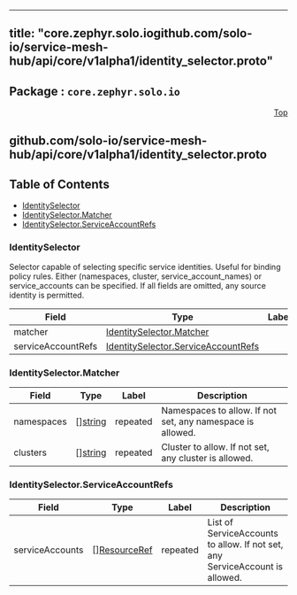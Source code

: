 
---
title: "core.zephyr.solo.iogithub.com/solo-io/service-mesh-hub/api/core/v1alpha1/identity_selector.proto"
---

## Package : `core.zephyr.solo.io`



<a name="top"></a>

<a name="API Reference for github.com/solo-io/service-mesh-hub/api/core/v1alpha1/identity_selector.proto"></a>
<p align="right"><a href="#top">Top</a></p>

## github.com/solo-io/service-mesh-hub/api/core/v1alpha1/identity_selector.proto


## Table of Contents
  - [IdentitySelector](#core.zephyr.solo.io.IdentitySelector)
  - [IdentitySelector.Matcher](#core.zephyr.solo.io.IdentitySelector.Matcher)
  - [IdentitySelector.ServiceAccountRefs](#core.zephyr.solo.io.IdentitySelector.ServiceAccountRefs)







<a name="core.zephyr.solo.io.IdentitySelector"></a>

### IdentitySelector
Selector capable of selecting specific service identities. Useful for binding policy rules. Either (namespaces, cluster, service_account_names) or service_accounts can be specified. If all fields are omitted, any source identity is permitted.


| Field | Type | Label | Description |
| ----- | ---- | ----- | ----------- |
| matcher | [IdentitySelector.Matcher](#core.zephyr.solo.io.IdentitySelector.Matcher) |  |  |
| serviceAccountRefs | [IdentitySelector.ServiceAccountRefs](#core.zephyr.solo.io.IdentitySelector.ServiceAccountRefs) |  |  |






<a name="core.zephyr.solo.io.IdentitySelector.Matcher"></a>

### IdentitySelector.Matcher



| Field | Type | Label | Description |
| ----- | ---- | ----- | ----------- |
| namespaces | [][string](#string) | repeated | Namespaces to allow. If not set, any namespace is allowed. |
| clusters | [][string](#string) | repeated | Cluster to allow. If not set, any cluster is allowed. |






<a name="core.zephyr.solo.io.IdentitySelector.ServiceAccountRefs"></a>

### IdentitySelector.ServiceAccountRefs



| Field | Type | Label | Description |
| ----- | ---- | ----- | ----------- |
| serviceAccounts | [][ResourceRef](#core.zephyr.solo.io.ResourceRef) | repeated | List of ServiceAccounts to allow. If not set, any ServiceAccount is allowed. |





 <!-- end messages -->

 <!-- end enums -->

 <!-- end HasExtensions -->

 <!-- end services -->

